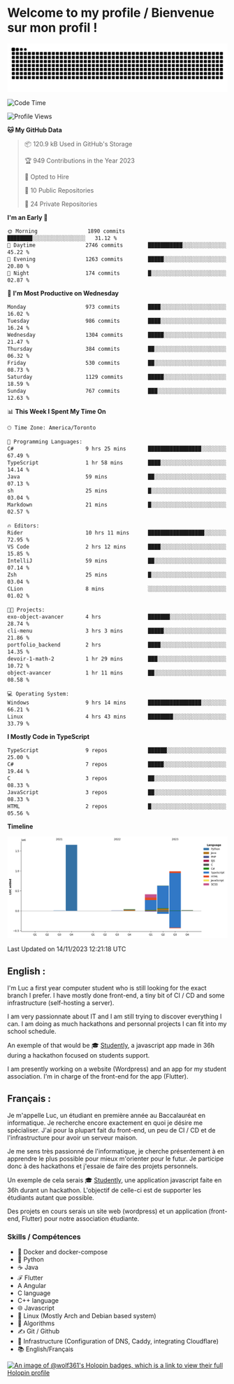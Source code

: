 # Welcome to my profile / Bienvenue sur mon profil !

![snake gif](https://github.com/wolf-361/wolf-361/blob/output/github-contribution-grid-snake.svg)

<!--START_SECTION:waka-->
![Code Time](http://img.shields.io/badge/Code%20Time-459%20hrs%2013%20mins-blue)

![Profile Views](http://img.shields.io/badge/Profile%20Views-0-blue)

**🐱 My GitHub Data** 

> 📦 120.9 kB Used in GitHub's Storage 
 > 
> 🏆 949 Contributions in the Year 2023
 > 
> 💼 Opted to Hire
 > 
> 📜 10 Public Repositories 
 > 
> 🔑 24 Private Repositories 
 > 
**I'm an Early 🐤** 

```text
🌞 Morning                1890 commits        ████████░░░░░░░░░░░░░░░░░   31.12 % 
🌆 Daytime                2746 commits        ███████████░░░░░░░░░░░░░░   45.22 % 
🌃 Evening                1263 commits        █████░░░░░░░░░░░░░░░░░░░░   20.80 % 
🌙 Night                  174 commits         █░░░░░░░░░░░░░░░░░░░░░░░░   02.87 % 
```
📅 **I'm Most Productive on Wednesday** 

```text
Monday                   973 commits         ████░░░░░░░░░░░░░░░░░░░░░   16.02 % 
Tuesday                  986 commits         ████░░░░░░░░░░░░░░░░░░░░░   16.24 % 
Wednesday                1304 commits        █████░░░░░░░░░░░░░░░░░░░░   21.47 % 
Thursday                 384 commits         ██░░░░░░░░░░░░░░░░░░░░░░░   06.32 % 
Friday                   530 commits         ██░░░░░░░░░░░░░░░░░░░░░░░   08.73 % 
Saturday                 1129 commits        █████░░░░░░░░░░░░░░░░░░░░   18.59 % 
Sunday                   767 commits         ███░░░░░░░░░░░░░░░░░░░░░░   12.63 % 
```


📊 **This Week I Spent My Time On** 

```text
🕑︎ Time Zone: America/Toronto

💬 Programming Languages: 
C#                       9 hrs 25 mins       █████████████████░░░░░░░░   67.49 % 
TypeScript               1 hr 58 mins        ████░░░░░░░░░░░░░░░░░░░░░   14.14 % 
Java                     59 mins             ██░░░░░░░░░░░░░░░░░░░░░░░   07.13 % 
sh                       25 mins             █░░░░░░░░░░░░░░░░░░░░░░░░   03.04 % 
Markdown                 21 mins             █░░░░░░░░░░░░░░░░░░░░░░░░   02.57 % 

🔥 Editors: 
Rider                    10 hrs 11 mins      ██████████████████░░░░░░░   72.95 % 
VS Code                  2 hrs 12 mins       ████░░░░░░░░░░░░░░░░░░░░░   15.85 % 
IntelliJ                 59 mins             ██░░░░░░░░░░░░░░░░░░░░░░░   07.14 % 
Zsh                      25 mins             █░░░░░░░░░░░░░░░░░░░░░░░░   03.04 % 
CLion                    8 mins              ░░░░░░░░░░░░░░░░░░░░░░░░░   01.02 % 

🐱‍💻 Projects: 
exo-object-avancer       4 hrs               ███████░░░░░░░░░░░░░░░░░░   28.74 % 
cli-menu                 3 hrs 3 mins        █████░░░░░░░░░░░░░░░░░░░░   21.86 % 
portfolio_backend        2 hrs               ████░░░░░░░░░░░░░░░░░░░░░   14.35 % 
devoir-1-math-2          1 hr 29 mins        ███░░░░░░░░░░░░░░░░░░░░░░   10.72 % 
object-avancer           1 hr 11 mins        ██░░░░░░░░░░░░░░░░░░░░░░░   08.58 % 

💻 Operating System: 
Windows                  9 hrs 14 mins       █████████████████░░░░░░░░   66.21 % 
Linux                    4 hrs 43 mins       ████████░░░░░░░░░░░░░░░░░   33.79 % 
```

**I Mostly Code in TypeScript** 

```text
TypeScript               9 repos             ██████░░░░░░░░░░░░░░░░░░░   25.00 % 
C#                       7 repos             █████░░░░░░░░░░░░░░░░░░░░   19.44 % 
C                        3 repos             ██░░░░░░░░░░░░░░░░░░░░░░░   08.33 % 
JavaScript               3 repos             ██░░░░░░░░░░░░░░░░░░░░░░░   08.33 % 
HTML                     2 repos             █░░░░░░░░░░░░░░░░░░░░░░░░   05.56 % 
```



**Timeline**

![Lines of Code chart](https://raw.githubusercontent.com/wolf-361/wolf-361/main/assets/bar_graph.png)


 Last Updated on 14/11/2023 12:21:18 UTC
<!--END_SECTION:waka-->

## English : 

I'm Luc a first year computer student who is still looking for the exact branch I prefer. I have mostly done front-end, a tiny bit of CI / CD and some infrastructure (self-hosting a server).

I am very passionnate about IT and I am still trying to discover everything I can. I am doing as much hackathons and personnal projects I can fit into my school schedule.

An exemple of that would be 🎓 [Studently](https://github.com/wolf-361/Studently-CodeJam12), a javascript app made in 36h during a hackathon focused on students support.

I am presently working on a website (Wordpress) and an app for my student association. I'm in charge of the front-end for the app (Flutter).

## Français :

Je m'appelle Luc, un étudiant en première année au Baccalauréat en informatique. Je recherche encore exactement en quoi je désire me spécialiser. J'ai pour la plupart fait du front-end, un peu de CI / CD et de l'infrastructure pour avoir un serveur maison.

Je me sens très passionné de l'informatique, je cherche présentement à en apprendre le plus possible pour mieux m'orienter pour le futur. Je participe donc à des hackathons et j'essaie de faire des projets personnels.

Un exemple de cela serais 🎓 [Studently](https://github.com/wolf-361/Studently-CodeJam12), une application javascript faite en 36h durant un hackathon. L'objectif de celle-ci est de supporter les étudiants autant que possible.

Des projets en cours serais un site web (wordpress) et un application (front-end, Flutter) pour notre association étudiante.

###  Skills / Compétences

* 🐋 Docker and docker-compose
* 🐍 Python
* ☕ Java
* ℱ Flutter
* A Angular
* C language
* C++ language
* 🌐 Javascript
* 🐧 Linux (Mostly Arch and Debian based system)
* 🧩 Algorithms
* ✍️ Git / Github
* 📜 Infrastructure (Configuration of DNS, Caddy, integrating Cloudflare)
* 📚 English/Français

[![An image of @wolf361's Holopin badges, which is a link to view their full Holopin profile](https://holopin.me/wolf361)](https://holopin.io/@wolf361)


